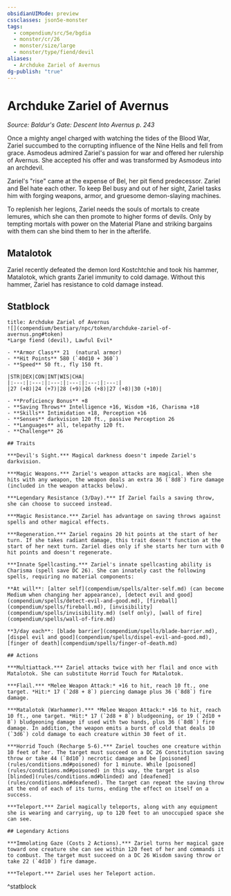 ```yaml
---
obsidianUIMode: preview
cssclasses: json5e-monster
tags:
  - compendium/src/5e/bgdia
  - monster/cr/26
  - monster/size/large
  - monster/type/fiend/devil
aliases:
  - Archduke Zariel of Avernus
dg-publish: "true"
---
```

# Archduke Zariel of Avernus
*Source: Baldur's Gate: Descent Into Avernus p. 243*  

Once a mighty angel charged with watching the tides of the Blood War, Zariel succumbed to the corrupting influence of the Nine Hells and fell from grace. Asmodeus admired Zariel's passion for war and offered her rulership of Avernus. She accepted his offer and was transformed by Asmodeus into an archdevil.

Zariel's "rise" came at the expense of Bel, her pit fiend predecessor. Zariel and Bel hate each other. To keep Bel busy and out of her sight, Zariel tasks him with forging weapons, armor, and gruesome demon-slaying machines.

To replenish her legions, Zariel needs the souls of mortals to create lemures, which she can then promote to higher forms of devils. Only by tempting mortals with power on the Material Plane and striking bargains with them can she bind them to her in the afterlife.

## Matalotok

Zariel recently defeated the demon lord Kostchtchie and took his hammer, Matalotok, which grants Zariel immunity to cold damage. Without this hammer, Zariel has resistance to cold damage instead.

## Statblock

```ad-statblock
title: Archduke Zariel of Avernus
![](compendium/bestiary/npc/token/archduke-zariel-of-avernus.png#token)
*Large fiend (devil), Lawful Evil*

- **Armor Class** 21  (natural armor)
- **Hit Points** 580 (`40d10 + 360`)
- **Speed** 50 ft., fly 150 ft.

|STR|DEX|CON|INT|WIS|CHA|
|:---:|:---:|:---:|:---:|:---:|:---:|
|27 (+8)|24 (+7)|28 (+9)|26 (+8)|27 (+8)|30 (+10)|

- **Proficiency Bonus** +8
- **Saving Throws** Intelligence +16, Wisdom +16, Charisma +18
- **Skills** Intimidation +18, Perception +16
- **Senses** darkvision 120 ft., passive Perception 26
- **Languages** all, telepathy 120 ft.
- **Challenge** 26

## Traits

***Devil's Sight.*** Magical darkness doesn't impede Zariel's darkvision.

***Magic Weapons.*** Zariel's weapon attacks are magical. When she hits with any weapon, the weapon deals an extra 36 (`8d8`) fire damage (included in the weapon attacks below).

***Legendary Resistance (3/Day).*** If Zariel fails a saving throw, she can choose to succeed instead.

***Magic Resistance.*** Zariel has advantage on saving throws against spells and other magical effects.

***Regeneration.*** Zariel regains 20 hit points at the start of her turn. If she takes radiant damage, this trait doesn't function at the start of her next turn. Zariel dies only if she starts her turn with 0 hit points and doesn't regenerate.

***Innate Spellcasting.*** Zariel's innate spellcasting ability is Charisma (spell save DC 26). She can innately cast the following spells, requiring no material components:

**At will**: [alter self](compendium/spells/alter-self.md) (can become Medium when changing her appearance), [detect evil and good](compendium/spells/detect-evil-and-good.md), [fireball](compendium/spells/fireball.md), [invisibility](compendium/spells/invisibility.md) (self only), [wall of fire](compendium/spells/wall-of-fire.md)

**3/day each**: [blade barrier](compendium/spells/blade-barrier.md), [dispel evil and good](compendium/spells/dispel-evil-and-good.md), [finger of death](compendium/spells/finger-of-death.md)

## Actions

***Multiattack.*** Zariel attacks twice with her flail and once with Matalotok. She can substitute Horrid Touch for Matalotok.

***Flail.*** *Melee Weapon Attack:* +16 to hit, reach 10 ft., one target. *Hit:* 17 (`2d8 + 8`) piercing damage plus 36 (`8d8`) fire damage.

***Matalotok (Warhammer).*** *Melee Weapon Attack:* +16 to hit, reach 10 ft., one target. *Hit:* 17 (`2d8 + 8`) bludgeoning, or 19 (`2d10 + 8`) bludgeoning damage if used with two hands, plus 36 (`8d8`) fire damage. In addition, the weapon emits a burst of cold that deals 10 (`3d6`) cold damage to each creature within 30 feet of it.

***Horrid Touch (Recharge 5-6).*** Zariel touches one creature within 10 feet of her. The target must succeed on a DC 26 Constitution saving throw or take 44 (`8d10`) necrotic damage and be [poisoned](rules/conditions.md#poisoned) for 1 minute. While [poisoned](rules/conditions.md#poisoned) in this way, the target is also [blinded](rules/conditions.md#blinded) and [deafened](rules/conditions.md#deafened). The target can repeat the saving throw at the end of each of its turns, ending the effect on itself on a success.

***Teleport.*** Zariel magically teleports, along with any equipment she is wearing and carrying, up to 120 feet to an unoccupied space she can see.

## Legendary Actions

***Immolating Gaze (Costs 2 Actions).*** Zariel turns her magical gaze toward one creature she can see within 120 feet of her and commands it to combust. The target must succeed on a DC 26 Wisdom saving throw or take 22 (`4d10`) fire damage.

***Teleport.*** Zariel uses her Teleport action.
```
^statblock